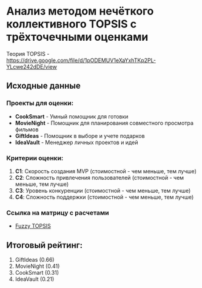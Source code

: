 # Анализ методом нечёткого коллективного TOPSIS с трёхточечными оценками

Теория TOPSIS - https://drive.google.com/file/d/1pODEMUV1eXaYxhTKp2PL-YLcwe242dDE/view

## Исходные данные

### Проекты для оценки:
- **CookSmart** - Умный помощник для готовки
- **MovieNight** - Помощник для планирования совместного просмотра фильмов  
- **GiftIdeas** - Помощник в выборе и учете подарков
- **IdeaVault** - Менеджер личных проектов и идей

### Критерии оценки:
1. **C1**: Скорость создания MVP (стоимостной - чем меньше, тем лучше)
2. **C2**: Сложность привлечения пользователей (стоимостной - чем меньше, тем лучше)
3. **C3**: Уровень конкуренции (стоимостной - чем меньше, тем лучше)
4. **C4**: Сложность поддержки (стоимостной - чем меньше, тем лучше)

### Ссылка на матрицу с расчетами
* [Fuzzy TOPSIS](https://docs.google.com/spreadsheets/d/1CeGSxQhGytbzbDDpGN_ZIaI5zxnIKMQ-UC8dQAE59dU/edit?gid=84786968#gid=84786968)

## Итоговый рейтинг:
1. GiftIdeas (0.66)
2. MovieNight (0.41) 
3. CookSmart (0.31)
4. IdeaVault (0.21)
